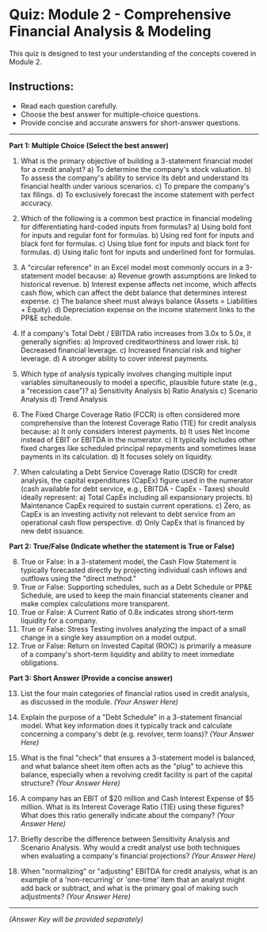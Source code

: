 # Quiz: Module 2 - Comprehensive Financial Analysis & Modeling

This quiz is designed to test your understanding of the concepts covered in Module 2.

## Instructions:
*   Read each question carefully.
*   Choose the best answer for multiple-choice questions.
*   Provide concise and accurate answers for short-answer questions.

---

**Part 1: Multiple Choice (Select the best answer)**

1.  What is the primary objective of building a 3-statement financial model for a credit analyst?
    a)  To determine the company's stock valuation.
    b)  To assess the company's ability to service its debt and understand its financial health under various scenarios.
    c)  To prepare the company's tax filings.
    d)  To exclusively forecast the income statement with perfect accuracy.

2.  Which of the following is a common best practice in financial modeling for differentiating hard-coded inputs from formulas?
    a)  Using bold font for inputs and regular font for formulas.
    b)  Using red font for inputs and black font for formulas.
    c)  Using blue font for inputs and black font for formulas.
    d)  Using italic font for inputs and underlined font for formulas.

3.  A "circular reference" in an Excel model most commonly occurs in a 3-statement model because:
    a)  Revenue growth assumptions are linked to historical revenue.
    b)  Interest expense affects net income, which affects cash flow, which can affect the debt balance that determines interest expense.
    c)  The balance sheet must always balance (Assets = Liabilities + Equity).
    d)  Depreciation expense on the income statement links to the PP&E schedule.

4.  If a company's Total Debt / EBITDA ratio increases from 3.0x to 5.0x, it generally signifies:
    a)  Improved creditworthiness and lower risk.
    b)  Decreased financial leverage.
    c)  Increased financial risk and higher leverage.
    d)  A stronger ability to cover interest payments.

5.  Which type of analysis typically involves changing multiple input variables simultaneously to model a specific, plausible future state (e.g., a "recession case")?
    a)  Sensitivity Analysis
    b)  Ratio Analysis
    c)  Scenario Analysis
    d)  Trend Analysis

6.  The Fixed Charge Coverage Ratio (FCCR) is often considered more comprehensive than the Interest Coverage Ratio (TIE) for credit analysis because:
    a)  It only considers interest payments.
    b)  It uses Net Income instead of EBIT or EBITDA in the numerator.
    c)  It typically includes other fixed charges like scheduled principal repayments and sometimes lease payments in its calculation.
    d)  It focuses solely on liquidity.

7.  When calculating a Debt Service Coverage Ratio (DSCR) for credit analysis, the capital expenditures (CapEx) figure used in the numerator (cash available for debt service, e.g., EBITDA - CapEx - Taxes) should ideally represent:
    a)  Total CapEx including all expansionary projects.
    b)  Maintenance CapEx required to sustain current operations.
    c)  Zero, as CapEx is an investing activity not relevant to debt service from an operational cash flow perspective.
    d)  Only CapEx that is financed by new debt issuance.

**Part 2: True/False (Indicate whether the statement is True or False)**

8.  True or False: In a 3-statement model, the Cash Flow Statement is typically forecasted directly by projecting individual cash inflows and outflows using the "direct method."
9.  True or False: Supporting schedules, such as a Debt Schedule or PP&E Schedule, are used to keep the main financial statements cleaner and make complex calculations more transparent.
10. True or False: A Current Ratio of 0.8x indicates strong short-term liquidity for a company.
11. True or False: Stress Testing involves analyzing the impact of a small change in a single key assumption on a model output.
12. True or False: Return on Invested Capital (ROIC) is primarily a measure of a company's short-term liquidity and ability to meet immediate obligations.

**Part 3: Short Answer (Provide a concise answer)**

13. List the four main categories of financial ratios used in credit analysis, as discussed in the module.
    *(Your Answer Here)*

14. Explain the purpose of a "Debt Schedule" in a 3-statement financial model. What key information does it typically track and calculate concerning a company's debt (e.g. revolver, term loans)?
    *(Your Answer Here)*

15. What is the final "check" that ensures a 3-statement model is balanced, and what balance sheet item often acts as the "plug" to achieve this balance, especially when a revolving credit facility is part of the capital structure?
    *(Your Answer Here)*

16. A company has an EBIT of $20 million and Cash Interest Expense of $5 million. What is its Interest Coverage Ratio (TIE) using these figures? What does this ratio generally indicate about the company?
    *(Your Answer Here)*

17. Briefly describe the difference between Sensitivity Analysis and Scenario Analysis. Why would a credit analyst use both techniques when evaluating a company's financial projections?
    *(Your Answer Here)*

18. When "normalizing" or "adjusting" EBITDA for credit analysis, what is an example of a 'non-recurring' or 'one-time' item that an analyst might add back or subtract, and what is the primary goal of making such adjustments?
    *(Your Answer Here)*

---

*(Answer Key will be provided separately)*
